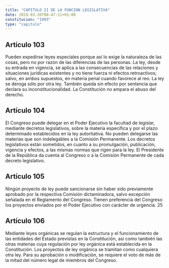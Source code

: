 ```yaml
---
title: "CAPITULO II DE LA FUNCION LEGISLATIVA"
date: 2019-03-26T08:47:11+01:00
constitucion: "1993"
type: "capitulo"
---
```


## Artículo 103

Pueden expedirse leyes especiales porque así lo exige la naturaleza de las cosas, pero no por razón de las diferencias de las personas. La ley, desde su entrada en vigencia, se aplica a las consecuencias de las relaciones y situaciones jurídicas existentes y no tiene fuerza ni efectos retroactivos; salvo, en ambos supuestos, en materia penal cuando favorece al reo. La ley se deroga sólo por otra ley. También queda sin efecto por sentencia que declara su inconstitucionalidad. La Constitución no ampara el abuso del derecho. 

## Artículo 104

El Congreso puede delegar en el Poder Ejecutivo la facultad de legislar, mediante decretos legislativos, sobre la materia específica y por el plazo determinado establecidos en la ley autoritativa. No pueden delegarse las materias que son indelegables a la Comisión Permanente. Los decretos legislativos están sometidos, en cuanto a su promulgación, publicación, vigencia y efectos, a las mismas normas que rigen para la ley. El Presidente de la República da cuenta al Congreso o a la Comisión Permanente de cada decreto legislativo. 

## Artículo 105

Ningún proyecto de ley puede sancionarse sin haber sido previamente aprobado por la respectiva Comisión dictaminadora, salvo excepción señalada en el Reglamento del Congreso. Tienen preferencia del Congreso los proyectos enviados por el Poder Ejecutivo con carácter de urgencia. 25 

## Artículo 106

Mediante leyes orgánicas se regulan la estructura y el funcionamiento de las entidades del Estado previstas en la Constitución, así como también las otras materias cuya regulación por ley orgánica está establecida en la Constitución. Los proyectos de ley orgánica se tramitan como cualquiera otra ley. Para su aprobación o modificación, se requiere el voto de más de la mitad del número legal de miembros del Congreso.  

